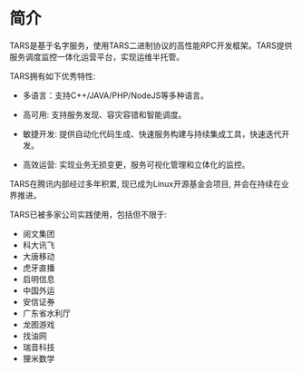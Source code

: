 # 简介

TARS是基于名字服务，使用TARS二进制协议的高性能RPC开发框架。TARS提供服务调度监控一体化运营平台，实现运维半托管。

TARS拥有如下优秀特性:

* 多语言：支持C++/JAVA/PHP/NodeJS等多种语言。

* 高可用: 支持服务发现、容灾容错和智能调度。

* 敏捷开发: 提供自动化代码生成、快速服务构建与持续集成工具，快速迭代开发。

* 高效运营: 实现业务无损变更，服务可视化管理和立体化的监控。

TARS在腾讯内部经过多年积累, 现已成为Linux开源基金会项目, 并会在持续在业界推进。

TARS已被多家公司实践使用，包括但不限于:
* 阅文集团
* 科大讯飞
* 大唐移动
* 虎牙直播
* 启明信息
* 中国外运
* 安信证券
* 广东省水利厅
* 龙图游戏
* 找油网
* 瑞音科技
* 狸米数学

